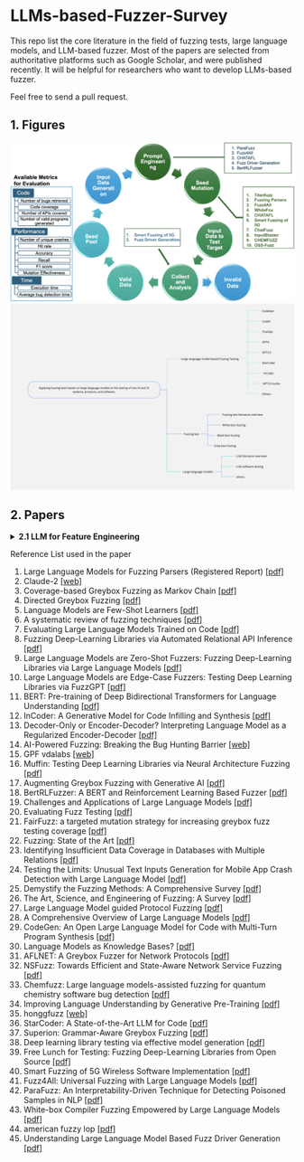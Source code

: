 # LLMs-based-Fuzzer-Survey
This repo list the core literature in the field of fuzzing tests, large language models, and LLM-based fuzzer. Most of the papers are selected from authoritative platforms such as Google Scholar, and were published recently. It will be helpful for researchers who want to develop LLMs-based fuzzer. 

Feel free to send a pull request.

## 1. Figures
<img width="650" src="https://github.com/EdPuth/LLMs-based-Fuzzer-Survey/blob/main/LLM_Fuzzers.jpg">

<img width="650" src="https://github.com/EdPuth/LLMs-based-Fuzzer-Survey/blob/main/fuzzing%20llm%20mindmap.jpg">


## 2. Papers
<details><summary><b>2.1 LLM for Feature Engineering</b></summary>
  
1. Fuzzing-based hard-label black-box attacks against machine learning models [[pdf]](https://pdf.sciencedirectassets.com/271887/1-s2.0-S0167404822X00047/1-s2.0-S016740482200092X/main.pdf?X-Amz-Security-Token=IQoJb3JpZ2luX2VjENj%2F%2F%2F%2F%2F%2F%2F%2F%2F%2FwEaCXVzLWVhc3QtMSJIMEYCIQDj7M7mYOpd8MI9jmdaHu3VA%2FqqeZKoiPNFHutM3umoqQIhAOFcxMEgOKXOwDGA%2FBWU%2FA3aMGWjS%2FfMaK6xKVQmKLkxKrsFCKH%2F%2F%2F%2F%2F%2F%2F%2F%2F%2FwEQBRoMMDU5MDAzNTQ2ODY1IgzAzQdFE1wnQ2eM%2F4IqjwXD4eolwVTRlMDbijwXL5gyV7NQgDUl15f2ha9l0Cwxg%2Fc%2B3LWxqWKFgk0KIwYkxP465EXKmSgsIEwLCH1o1ZveSEzyegsXwiSI6rirtCwZ1l13nVXeiQHMshiFZkuj9Q6X1rST%2BWV97pXOg1GkUDt2H6wkh2llywL%2Ble3WPJhRHitHxPRNe424mDq3jc7SZW3ilOcFThmBUrr2jJ8dXSZXN4D7ySb0DYGOWAoHMtmYb4bXVe8x27Bl1AdHaH1TtAYpZiOjOp2nBaIlujuc4nxPnWkU6UyVO%2BMsiL4PB3wMphD%2B7QH854wTahH%2BOMR0pmhLx%2B%2FyduzMGckGa%2F3aLNJbp4onkuVmGujCYk7%2F5PLon%2BKPGRszQSWfsco2BwexunPfilhEAQZBnUbTT9ZC6uvCHbUn4KF5Xs0bEndmHuP4%2BcwihmfCKOiVwekt%2BnjwUGVH%2F2QE8yE6dYV5GmpFD8w7%2FqXQcBQ9DBMaeZ5YABp1fYqYqT7IgyofG%2B%2BZaon32fPEZOMZ7ZxFxhcL0An72wB6utT2289wq%2FBnsuckEMm1JD53MRX75M38ZqUdBj3ONT4kObPME9ZzEXyeQlYqXQR7n%2FZrOKUtUD%2BxwZxwMTduzDYBv5JDi3yo6yX9TLJu%2Fp6MiITHQ4goQNpR7yvA5HdpLENZhuuu9ykHcugXEVtzaeJv0k%2F2CKlqVvjWi7IYrXIbOdDZXGhfpSt8RJ1fGTSnL1YSnnJFFM46Ok7foIq8dDp2wwJ7qxV%2BGtOV3zbVP1E%2Bjp5fP1RDutX1R%2BTTYHybmvhsDtiAWOlN4ippvgI8yBXpg2g1ErkyoLy41prJOImyLWrbzEWrjljaTu495CSCdVN8pmqnlUM9At%2FUwPqKMKiigq4GOrABi0ZDwEvi9m8HyHgOk8huBQEX6ePjyRSihWUUKcpIWbhHUIR3bxfhW9pEQr31z4NSlF2T%2F9xG90N2hYfEmukRhhDV602%2FgXL%2BIGgGfQqlPoRiC9yoHB8pS7eEs7fOTpHZ87e49Cu2cvwh7aUlIVarxq%2FoPvSeyGA6ruIb71h4PmRyTQUD6IT7c4k%2FvPkXccqq4vo%2BiqAEkwbRGbTBQeEwAQoyMza7O1mx2swM%2FgqPzow%3D&X-Amz-Algorithm=AWS4-HMAC-SHA256&X-Amz-Date=20240205T083443Z&X-Amz-SignedHeaders=host&X-Amz-Expires=300&X-Amz-Credential=ASIAQ3PHCVTYWB3KAZWC%2F20240205%2Fus-east-1%2Fs3%2Faws4_request&X-Amz-Signature=9bfb463aa5aabd040712099b6c84aa8d3f64a60d9de110c14ba25c7e4dcf8cd5&hash=6fb6973e871866b20f78f2d38ab97ce55205da7b47657b038e84622884bfa328&host=68042c943591013ac2b2430a89b270f6af2c76d8dfd086a07176afe7c76c2c61&pii=S016740482200092X&tid=spdf-88074a6f-5224-4f3c-a702-14cb16a57d46&sid=52e7bdc73a95b2403068563909048be5dad6gxrqa&type=client&tsoh=d3d3LnNjaWVuY2VkaXJlY3QuY29t&ua=0a085d545658025e07&rr=8509d0dd381207ad&cc=hk)

2. Large Language Models are Zero-Shot Fuzzers: Fuzzing Deep-Learning Libraries via Large Language Models[[pdf]](https://arxiv.org/pdf/2212.14834.pdf)

3. Large Language Models are Edge-Case Fuzzers: Testing Deep Learning Libraries via FuzzGPT [[pdf]](https://arxiv.org/pdf/2304.02014.pdf)

4. ParaFuzz: An Interpretability-Driven Technique for Detecting Poisoned Samples in NLP [[pdf]](https://arxiv.org/pdf/2308.02122.pdf)

5. Large Language Models for Fuzzing Parsers (Registered Report) [[pdf]](https://dl.acm.org/doi/pdf/10.1145/3605157.3605173)

6. Understanding Large Language Model Based Fuzz Driver Generation [[pdf]](https://arxiv.org/pdf/2307.12469.pdf)

7. Fuzz4All: Universal Fuzzing with Large Language Models [[pdf]](https://arxiv.org/pdf/2308.04748.pdf)

8. White-box Compiler Fuzzing Empowered by Large Language Models [[pdf]](https://arxiv.org/pdf/2310.15991.pdf)

9. AI-Powered Fuzzing: Breaking the Bug Hunting Barrier [[Web]](https://security.googleblog.com/2023/08/ai-powered-fuzzing-breaking-bug-hunting.html)

10. Large Language Model guided Protocol Fuzzing [[pdf]](https://abhikrc.com/pdf/NDSS24.pdf)

11. Testing the Limits: Unusual Text Inputs Generation for Mobile App Crash Detection with Large Language Model [[pdf]](https://arxiv.org/pdf/2310.15657.pdf)

12. Smart Fuzzing of 5G Wireless Software Implementation [[pdf]](https://arxiv.org/pdf/2309.12994.pdf)

13. Augmenting Greybox Fuzzing with Generative AI [[pdf]](https://arxiv.org/pdf/2306.06782.pdf)

14. CHEMFUZZ: Large Language Models-assisted Fuzzing for Quantum Chemistry Software Bug Detection [[pdf]](https://csslab-ustc.github.io/publications/2023/chemfuzz.pdf )
</p>
</details>



Reference List used in the paper
1. Large Language Models for Fuzzing Parsers (Registered Report) [[pdf]](https://dl.acm.org/doi/10.1145/3605157.3605173)
2. Claude-2 [[web]](https://www.anthropic.com/news/claude-2)
3. Coverage-based Greybox Fuzzing as Markov Chain [[pdf]](https://dl.acm.org/doi/10.1145/2976749.2978428)
4. Directed Greybox Fuzzing [[pdf]](https://dl.acm.org/doi/10.1145/3133956.3134020)
5. Language Models are Few-Shot Learners [[pdf]](https://arxiv.org/abs/2005.14165)
6. A systematic review of fuzzing techniques [[pdf]](https://www.sciencedirect.com/science/article/abs/pii/S0167404818300658)
7. Evaluating Large Language Models Trained on Code [[pdf]](https://arxiv.org/abs/2107.03374)
8. Fuzzing Deep-Learning Libraries via Automated Relational API Inference [[pdf]](https://arxiv.org/abs/2207.05531)
9. Large Language Models are Zero-Shot Fuzzers: Fuzzing Deep-Learning Libraries via Large Language Models [[pdf]](https://arxiv.org/abs/2212.14834)
10. Large Language Models are Edge-Case Fuzzers: Testing Deep Learning Libraries via FuzzGPT [[pdf]](https://arxiv.org/abs/2304.02014)
11. BERT: Pre-training of Deep Bidirectional Transformers for Language Understanding [[pdf]](https://arxiv.org/abs/1810.04805)
12. InCoder: A Generative Model for Code Infilling and Synthesis [[pdf]](https://arxiv.org/abs/2204.05999)
13. Decoder-Only or Encoder-Decoder? Interpreting Language Model as a Regularized Encoder-Decoder [[pdf]](https://arxiv.org/abs/2304.04052)
14. AI-Powered Fuzzing: Breaking the Bug Hunting Barrier [[web]](https://security.googleblog.com/2023/08/ai-powered-fuzzing-breaking-bug-hunting.html)
15. GPF vdalabs [[web]](https://www.vdalabs.com/)
16. Muffin: Testing Deep Learning Libraries via Neural Architecture Fuzzing [[pdf]](https://arxiv.org/abs/2204.08734)
17. Augmenting Greybox Fuzzing with Generative AI [[pdf]](https://arxiv.org/abs/2306.06782)
18. BertRLFuzzer: A BERT and Reinforcement Learning Based Fuzzer [[pdf]](https://arxiv.org/abs/2305.12534)
19. Challenges and Applications of Large Language Models [[pdf]](https://arxiv.org/abs/2307.10169)
20. Evaluating Fuzz Testing [[pdf]](https://arxiv.org/abs/1808.09700)
21. FairFuzz: a targeted mutation strategy for increasing greybox fuzz testing coverage [[pdf]](https://dl.acm.org/doi/10.1145/3238147.3238176)
22. Fuzzing: State of the Art [[pdf]](https://ieeexplore.ieee.org/document/8371326)
23. Identifying Insufficient Data Coverage in Databases with Multiple Relations [[pdf]](https://www.vldb.org/pvldb/vol13/p2229-lin.pdf)
24. Testing the Limits: Unusual Text Inputs Generation for Mobile App Crash Detection with Large Language Model [[pdf]](https://arxiv.org/pdf/2310.15657.pdf)
25. Demystify the Fuzzing Methods: A Comprehensive Survey [[pdf]](https://dl.acm.org/doi/10.1145/3623375)
26. The Art, Science, and Engineering of Fuzzing: A Survey [[pdf]](https://ieeexplore.ieee.org/document/8863940)
27. Large Language Model guided Protocol Fuzzing [[pdf]](https://abhikrc.com/pdf/NDSS24.pdf)
28. A Comprehensive Overview of Large Language Models [[pdf]](https://arxiv.org/abs/2307.06435)
29. CodeGen: An Open Large Language Model for Code with Multi-Turn Program Synthesis [[pdf]](https://arxiv.org/abs/2203.13474)
30. Language Models as Knowledge Bases? [[pdf]](https://arxiv.org/abs/1909.01066)
31. AFLNET: A Greybox Fuzzer for Network Protocols [[pdf]](https://ieeexplore.ieee.org/document/9159093)
32. NSFuzz: Towards Efficient and State-Aware Network Service Fuzzing [[pdf]](https://dl.acm.org/doi/10.1145/3580598)
33. Chemfuzz: Large language models-assisted fuzzing for quantum chemistry software bug detection [[pdf]](https://csslab-ustc.github.io/publications/2023/chemfuzz.pdf)
34. Improving Language Understanding by Generative Pre-Training [[pdf]](https://s3-us-west-2.amazonaws.com/openai-assets/research-covers/language-unsupervised/language_understanding_paper.pdf)
35. honggfuzz [[web]](https://github.com/google/honggfuzz)
36. StarCoder: A State-of-the-Art LLM for Code [[pdf]](https://huggingface.co/blog/starcoder)
37. Superion: Grammar-Aware Greybox Fuzzing [[pdf]](https://arxiv.org/pdf/1812.01197.pdf)
38. Deep learning library testing via effective model generation [[pdf]](https://dl.acm.org/doi/abs/10.1145/3368089.3409761)
39. Free Lunch for Testing: Fuzzing Deep-Learning Libraries from Open Source [[pdf]](https://arxiv.org/abs/2201.06589)
40. Smart Fuzzing of 5G Wireless Software Implementation [[pdf]](https://arxiv.org/abs/2309.12994)
41. Fuzz4All: Universal Fuzzing with Large Language Models [[pdf]](https://arxiv.org/abs/2308.04748)
42. ParaFuzz: An Interpretability-Driven Technique for Detecting Poisoned Samples in NLP [[pdf]](https://arxiv.org/abs/2308.02122)
43. White-box Compiler Fuzzing Empowered by Large Language Models [[pdf]](https://arxiv.org/abs/2310.15991)
44. american fuzzy lop [[pdf]](https://lcamtuf.coredump.cx/afl/)
45. Understanding Large Language Model Based Fuzz Driver Generation [[pdf]](https://arxiv.org/abs/2307.12469)






